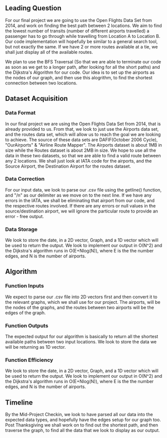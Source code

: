 ## Leading Question 
For our final project we are going to use the Open Flights Data Set from 2014, and work on finding the best path between 2 locations. We aim to find the lowest number of transits (number of different airports travelled) a passenger has to go through while travelling from Location A to Location B. Our code implementation will hopefully be similar to a general search tool, but not exactly the same. If we have 2 or more routes available at a tie, we shall just display all of the available routes. 

We plan to use the BFS Traversal (So that we are able to terminate our code as soon as we get to a longer path, after looking for all the short paths) and the Dijkstra's Algorithm for our code. Our idea is to set up the airports as the nodes of our graph, and then use this alogrithm, to find the shortest connection between two locations. 

## Dataset Acquisition

### Data Format
In our final project we are using the Open Flights Data Set from 2014, that is already provided to us. From that, we look to just use the Airports data set, and the routes data set, which will allow us to reach the goal we are looking to achieve. The source of these data sets are DAFIF(October 2006 Cycle), "OurAirports" & "Airline Route Mapper". The Airports dataset is about 1MB in size while the Routes dataset is about 2MB in size. We hope to use all the data in these two datasets, so that we are able to find a valid route between any 2 locations. We shall just look at IATA code for the airports, and the Source Airport, the Destination Airport for the routes dataset.

### Data Correction
For our input data, we look to parse our .csv file using the getline() function, and "/n" as our delimiter as we move on to the next line. If we have any errors in the IATA, we shall be eliminating that airport from our code, and the respective routes involved. If there are any errors or null values in the source/destination airport, we will ignore the particular route to provide an error - free output. 

### Data Storage
We look to store the date, in a 2D vector, Graph, and a 1D vector which will be used to return the output. We look to implement our output in O(N^2) and the Dijkstra's algorithm runs in O(E+Nlog(N)), where E is the the number edges, and N is the number of airports. 

## Algorithm 

### Function Inputs
We expect to parse our .csv file into 2D vectors first and then convert it to the relevant graphs, which we shall use for our project. The airports, will be the nodes of the graphs, and the routes between two airports will be the edges of the graph. 

### Function Outputs
The expected output for our algorithm is basically to return all the shortest available paths between two input locations. We look to store the data we will be returning as 1D vector. 

### Function Efficiency
We look to store the date, in a 2D vector, Graph, and a 1D vector which will be used to return the output. We look to implement our output in O(N^2) and the Dijkstra's algorithm runs in O(E+Nlog(N)), where E is the the number edges, and N is the number of airports. 


## Timeline
By the Mid-Project Checkin, we look to have parsed all our data into the expected data types, and hopefully have the edges setup for our graph too. Post Thanksgiving we shall work on to find out the shortest path, and then traverse the graph, to find all the data that we look to display as our output. 
